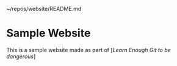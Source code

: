 ~/repos/website/README.md

# Sample Website

This is a sample website made as part of [*Learn Enough Git to be dangerous*]
